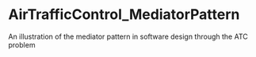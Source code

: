 # AirTrafficControl_MediatorPattern
An illustration of the mediator pattern in software design through the ATC problem
